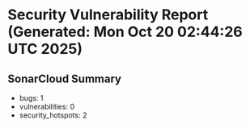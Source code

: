 # Security Vulnerability Report (Generated: Mon Oct 20 02:44:26 UTC 2025)


## SonarCloud Summary
* bugs: 1
* vulnerabilities: 0
* security_hotspots: 2
